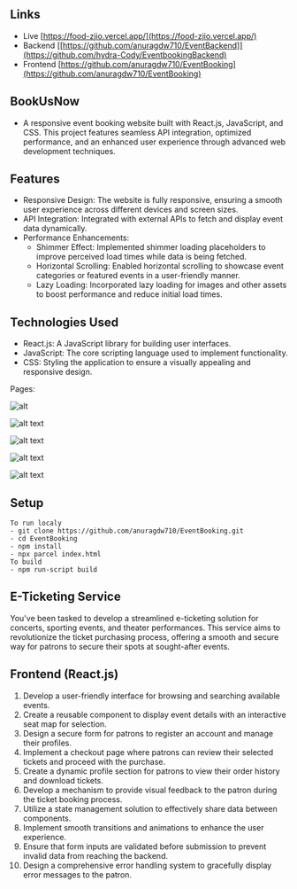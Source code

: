## Links

- Live [https://food-zjio.vercel.app/](https://food-zjio.vercel.app/)
- Backend [[https://github.com/anuragdw710/EventBackend]](https://github.com/hydra-Cody/EventbookingBackend)
- Frontend [https://github.com/anuragdw710/EventBooking](https://github.com/anuragdw710/EventBooking)

## BookUsNow

- A responsive event booking website built with React.js, JavaScript, and CSS. This project features seamless API integration, optimized performance, and an enhanced user experience through advanced web development techniques.

## Features

- Responsive Design: The website is fully responsive, ensuring a smooth user experience across different devices and screen sizes.
- API Integration: Integrated with external APIs to fetch and display event data dynamically.
- Performance Enhancements:
  - Shimmer Effect: Implemented shimmer loading placeholders to improve perceived load times while data is being fetched.
  - Horizontal Scrolling: Enabled horizontal scrolling to showcase event categories or featured events in a user-friendly manner.
  - Lazy Loading: Incorporated lazy loading for images and other assets to boost performance and reduce initial load times.

## Technologies Used

- React.js: A JavaScript library for building user interfaces.
- JavaScript: The core scripting language used to implement functionality.
- CSS: Styling the application to ensure a visually appealing and responsive design.

Pages:

![alt](public/Screenshot.png)

![alt text](public/image.png)

![alt text](public/image-1.png)

![alt text](public/image-2.png)

![alt text](public/image-3.png)

## Setup

```
To run localy
- git clone https://github.com/anuragdw710/EventBooking.git
- cd EventBooking
- npm install
- npx parcel index.html
To build
- npm run-script build
```


## E-Ticketing Service
You've been tasked to develop a streamlined e-ticketing solution for concerts, sporting events, and theater
performances. This service aims to revolutionize the ticket purchasing process, offering a smooth and secure
way for patrons to secure their spots at sought-after events.



## Frontend (React.js)
1. Develop a user-friendly interface for browsing and searching available events.
2. Create a reusable component to display event details with an interactive seat map for selection.
3. Design a secure form for patrons to register an account and manage their profiles.
4. Implement a checkout page where patrons can review their selected tickets and proceed with the
purchase.
5. Create a dynamic profile section for patrons to view their order history and download tickets.
6. Develop a mechanism to provide visual feedback to the patron during the ticket booking process.
7. Utilize a state management solution to effectively share data between components.
8. Implement smooth transitions and animations to enhance the user experience.
9. Ensure that form inputs are validated before submission to prevent invalid data from reaching the backend.
10. Design a comprehensive error handling system to gracefully display error messages to the patron.

